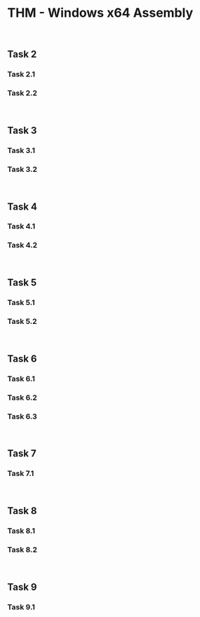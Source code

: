 # THM - Windows x64 Assembly

<br>

## Task 2

### Task 2.1

> 

### Task 2.2

> 

<br>

## Task 3

### Task 3.1

> 

### Task 3.2

> 

<br>

## Task 4

### Task 4.1

> 

### Task 4.2

> 

<br>

## Task 5

### Task 5.1

> 

### Task 5.2

> 

<br>

## Task 6

### Task 6.1

> 

### Task 6.2

> 

### Task 6.3

> 

<br>

## Task 7

### Task 7.1

> 

<br>

## Task 8

### Task 8.1

> 

### Task 8.2

> 

<br>

## Task 9

### Task 9.1

> 

<br>

